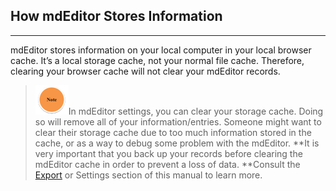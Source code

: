 ## How mdEditor Stores Information

---

mdEditor stores information on your local computer in your local browser cache. It’s a local storage cache, not your normal file cache. Therefore, clearing your browser cache will not clear your mdEditor records.

> ![](/assets/note_small.png)In mdEditor settings, you can clear your storage cache. Doing so will remove all of your information/entries. Someone might want to clear their storage cache due to too much information stored in the cache, or as a way to debug some problem with the mdEditor.  **It is very important that you back up your records before clearing the mdEditor cache in order to prevent a loss of data. **Consult the [Export](/export.md) or Settings section of this manual to learn more.



